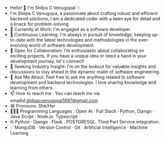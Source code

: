 
<!---
shilpacvenugopal/shilpacvenugopal is a ✨ special ✨ repository because its `README.md` (this file) appears on your GitHub profile.
You can click the Preview link to take a look at your changes.
--->
- Hello! 👋 I'm Shilpa C Venugopal ✨
- I'm Shilpa C Venugopa, a passionate about crafting robust and efficient backend solutions, I am a dedicated coder with a keen eye for detail and a knack for problem-solving.
- 🔭 Currently at Work: I'm engaged as a software developer.
- 🌱 Continuous Learning: I'm always in pursuit of knowledge, keeping up-to-date with the latest technologies and methodologies in the ever-evolving world of software development.
- 👯 Open for Collaboration: I'm enthusiastic about collaborating on exciting projects. If you have a unique idea or need a hand in your development journey, let's connect!
- 🤔 Seeking Industry Insight: I'm on the lookout for valuable insights and discussions to stay ahead in the dynamic realm of software engineering.
- 💬 Ask Me About: Feel free to ask me anything related to software development and backend technologies. I love sharing knowledge and learning from others.
- 📫 How to reach me : You can reach me via emailid:shilpacvenugopal1997@gmail.com
- 😄 Pronouns: She/Her
- 👨🏻‍💻 Programming Languages : Open AI · Full Stack · Python, Django · Java Script · Node.js· Typescript
- 🌐 Python · Django · Flask . POSTGRESQL. Third Part Service integration.
- 💡 MongoDB · Version Control · Git · Artificial Intelligence · Machine Learning
